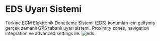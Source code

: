 # EDS Uyarı Sistemi
Türkiye EGM Elektronik Denetleme Sistemi (EDS) konumları için gelişmiş gerçek zamanlı GPS tabanlı uyarı sistemi. Proximity zones, navigation integration ve advanced settings ile.
![eds](https://github.com/user-attachments/assets/6b73c131-a046-459e-98e3-c8140a76d53f)
